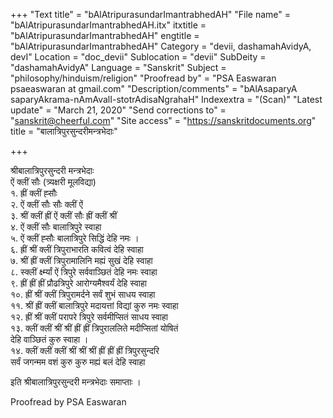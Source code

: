 +++
"Text title" = "bAlAtripurasundarImantrabhedAH"
"File name" = "bAlAtripurasundarImantrabhedAH.itx"
itxtitle = "bAlAtripurasundarImantrabhedAH"
engtitle = "bAlAtripurasundarImantrabhedAH"
Category = "devii, dashamahAvidyA, devI"
Location = "doc_devii"
Sublocation = "devii"
SubDeity = "dashamahAvidyA"
Language = "Sanskrit"
Subject = "philosophy/hinduism/religion"
"Proofread by" = "PSA Easwaran psaeaswaran at gmail.com"
"Description/comments" = "bAlAsaparyA saparyAkrama-nAmAvalI-stotrAdisaNgrahaH"
Indexextra = "(Scan)"
"Latest update" = "March 21, 2020"
"Send corrections to" = "sanskrit@cheerful.com"
"Site access" = "https://sanskritdocuments.org"
title = "बालात्रिपुरसुन्दरीमन्त्रभेदाः"

+++
  
 श्रीबालात्रिपुरसुन्दरी मन्त्रभेदाः   
ऐं क्लीं सौः (त्र्यक्षरी मूलविद्या)  
 १. ह्रीं क्लीं ह्सौः  
 २. ऐं क्लीं सौः सौः क्लीं ऐं  
 ३. श्रीं क्लीं ह्रीं ऐं क्लीं सौः ह्रीं क्लीं श्रीं  
 ४. ऐं क्लीं सौः बालात्रिपुरे स्वाहा  
 ५. ऐं क्लीं ह्सौः बालात्रिपुरे सिद्धिं देहि नमः ।  
 ६. ह्रीं श्रीं क्लीं त्रिपुराभारति कवित्वं देहि स्वाहा  
 ७. श्रीं ह्रीं क्लीं त्रिपुरामालिनि मह्यं सुखं देहि स्वाहा  
 ८. स्क्लीं र्क्ष्म्यां ऐं त्रिपुरे सर्ववाञ्छितं देहि नमः स्वाहा  
 ९. ह्रीं ह्रीं ह्रीं प्रौढत्रिपुरे आरोग्यमैश्वर्यं देहि स्वाहा  
 १०. ह्रीं श्रीं क्लीं त्रिपुरामर्दने सर्वं शुभं साधय स्वाहा  
 ११. श्रीं ह्रीं क्लीं बालात्रिपुरे मदायत्तां विद्यां कुरु नमः स्वाहा  
 १२. ह्रीं श्रीं क्लीं परापरे त्रिपुरे सर्वमीप्सितं साधय स्वाहा  
 १३. क्लीं क्लीं श्रीं श्रीं ह्रीं ह्रीं त्रिपुराललिते मदीप्सितां योषितं  
             देहि वाञ्छितं कुरु स्वाहा ।  
 १४. क्लीं क्लीं क्लीं श्रीं श्रीं श्रीं ह्रीं ह्रीं ह्रीं त्रिपुरसुन्दरि  
             सर्वं जगन्मम वशं कुरु कुरु मह्यं बलं देहि स्वाहा  
  
इति श्रीबालात्रिपुरसुन्दरी मन्त्रभेदाः समाप्ताः ।  
  
Proofread by PSA Easwaran  
  
